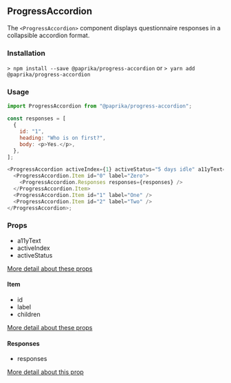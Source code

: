 ## ProgressAccordion

The `<ProgressAccordion>` component displays questionnaire responses in a collapsible accordion format.

### Installation

`> npm install --save @paprika/progress-accordion`
or
`> yarn add @paprika/progress-accordion`

### Usage

```js
import ProgressAccordion from "@paprika/progress-accordion";

const responses = [
  {
    id: "1",
    heading: "Who is on first?",
    body: <p>Yes.</p>,
  },
];

<ProgressAccordion activeIndex={1} activeStatus="5 days idle" a11yText="Responses">
  <ProgressAccordion.Item id="0" label="Zero">
    <ProgressAccordion.Responses responses={responses} />
  </ProgressAccordion.Item>
  <ProgressAccordion.Item id="1" label="One" />
  <ProgressAccordion.Item id="2" label="Two" />
</ProgressAccordion>;
```

### Props

- a11yText
- activeIndex
- activeStatus

[More detail about these props](https://github.com/acl-services/paprika/blob/master/packages/ProgressAccordion/src/ProgressAccordion.js)

#### Item

- id
- label
- children

[More detail about these props](https://github.com/acl-services/paprika/blob/master/packages/ProgressAccordion/src/components/Item/Item.js)

#### Responses

- responses

[More detail about this prop](https://github.com/acl-services/paprika/blob/master/packages/ProgressAccordion/src/components/Responses/Responses.js)
